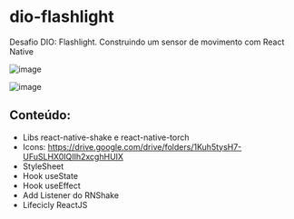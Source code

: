 # dio-flashlight

Desafio DIO: Flashlight.
Construindo um sensor de movimento com React Native

![image](https://user-images.githubusercontent.com/101130880/176519725-375df505-5984-4a30-8260-ebea6a176b56.png)

![image](https://user-images.githubusercontent.com/101130880/176519865-ad38d497-09ff-4901-95f6-21275d8e451a.png)

## Conteúdo: 

- Libs react-native-shake e react-native-torch
- Icons: https://drive.google.com/drive/folders/1Kuh5tysH7-UFuSLHX0IQIIh2xcghHUIX
- StyleSheet
- Hook useState
- Hook useEffect
- Add Listener do RNShake
- Lifecicly ReactJS
